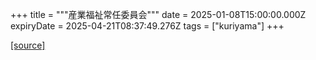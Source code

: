 +++
title = """産業福祉常任委員会"""
date = 2025-01-08T15:00:00.000Z
expiryDate = 2025-04-21T08:37:49.276Z
tags = ["kuriyama"]
+++


[[source]](https://www.town.kuriyama.hokkaido.jp/site/gikai/29932.html)
